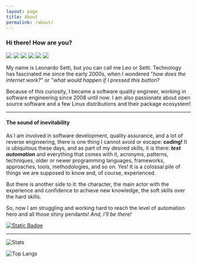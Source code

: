 ```yaml
---
layout: page
title: About
permalink: /about/
---
```



### Hi there! How are you?

[<img src="https://img.shields.io/badge/NERD-orange?style=for-the-badge&logo=archlinux&labelColor=black" />](#)
[<img src="https://img.shields.io/badge/AUTOMATION-orange?style=for-the-badge&logo=selenium&labelColor=black" />](#)
[<img src="https://img.shields.io/badge/Cypress-orange?style=for-the-badge&logo=cypress&labelColor=%23010a20" />](#)
[<img src="https://img.shields.io/badge/JavaScript-orange?style=for-the-badge&logo=javascript&labelColor=black" />](#)
[<img src="https://img.shields.io/badge/Test-orange?style=for-the-badge&logo=cucumber&labelColor=%23010a20" />](#)
[<img src="https://img.shields.io/badge/LinkedIn-orange?style=for-the-badge&logo=linkedin&logoColor=blue&labelColor=black" />](https://linkedin.com/in/leonardo-setti)

My name is Leonardo Setti, but you can call me Leo or Setti. Technology has fascinated me since the early 2000s, when I wondered "*how does the internet work?*" or "*what would happen if I pressed this button*?

Because of this curiosity, I became a software quality engineer, working in software engineering since 2008 until now. I am also passionate about open source software and a few Linux distributions and their package ecosystem!

---

#### The sound of inevitability

As I am involved in software development, quality assurance, and a lot of reverse engineering, there is one thing I cannot avoid or escape: **coding!** It is ubiquitous these days, and as part of my desired skills, it is there: ***test automation*** and everything that comes with it, acronyms, patterns, techniques, older or newer programming languages, frameworks, approaches, tools, methodologies, and so on. Yes! It is a colossal pile of things we are supposed to know and, of course, experienced.

But there is another side to it: the character, the main actor with the experience and confidence to achieve new knowledge, the soft skills over the hard skills.

So, now I am struggling and working hard to reach the level of automation hero and all those shiny pendants!
_And, I'll be there!_

[<img alt="Static Badge" src="https://img.shields.io/badge/%3Awq!-orange?logo=vim&logoColor=green&labelColor=grey"/>](#hi-there-how-are-you)

---

![Stats](https://github-readme-stats.vercel.app/api?username=leonardosetti&theme=gruvbox&show_icons=true&hide=stars,issues,contribs)

![Top Langs](https://github-readme-stats.vercel.app/api/top-langs/?username=leonardosetti&size_weight=0.5&count_weight=0.5&langs_count=6&layout=compact)

<!-- This is the base Jekyll theme. You can find out more info about customizing your Jekyll theme, as well as basic Jekyll usage documentation at [jekyllrb.com](https://jekyllrb.com/) -->
<!--  -->
<!-- You can find the source code for Minima at GitHub: -->
<!-- [jekyll][jekyll-organization] / -->
<!-- [minima](https://github.com/jekyll/minima) -->
<!--  -->
<!-- You can find the source code for Jekyll at GitHub: -->
<!-- [jekyll][jekyll-organization] / -->
<!-- [jekyll](https://github.com/jekyll/jekyll) -->
<!--  -->
<!--  -->
<!-- [jekyll-organization]: https://github.com/jekyll -->
